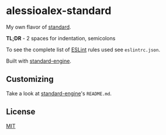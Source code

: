 # alessioalex-standard

My own flavor of [standard](https://github.com/feross/standard).

**TL;DR** - 2 spaces for indentation, semicolons

To see the complete list of [ESLint](http://eslint.org/) rules used see `eslintrc.json`.

Built with [standard-engine](https://github.com/flet/standard-engine).

## Customizing

Take a look at [standard-engine](https://github.com/flet/standard-engine)'s `README.md`.

## License

[MIT](http://alessioalex.mit-license.org/)
